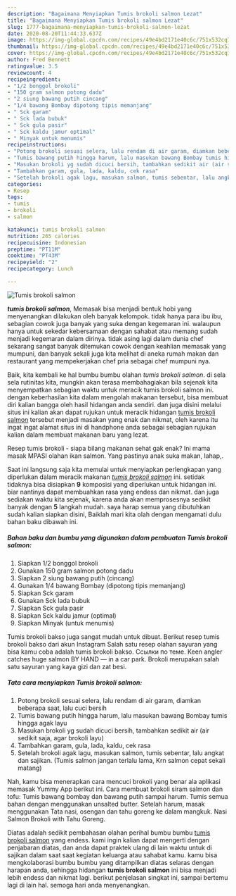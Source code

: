 ```yaml
---
description: "Bagaimana Menyiapkan Tumis brokoli salmon Lezat"
title: "Bagaimana Menyiapkan Tumis brokoli salmon Lezat"
slug: 1777-bagaimana-menyiapkan-tumis-brokoli-salmon-lezat
date: 2020-08-20T11:44:33.637Z
image: https://img-global.cpcdn.com/recipes/49e4bd2171e40c6c/751x532cq70/tumis-brokoli-salmon-foto-resep-utama.jpg
thumbnail: https://img-global.cpcdn.com/recipes/49e4bd2171e40c6c/751x532cq70/tumis-brokoli-salmon-foto-resep-utama.jpg
cover: https://img-global.cpcdn.com/recipes/49e4bd2171e40c6c/751x532cq70/tumis-brokoli-salmon-foto-resep-utama.jpg
author: Fred Bennett
ratingvalue: 3.5
reviewcount: 4
recipeingredient:
- "1/2 bonggol brokoli"
- "150 gram salmon potong dadu"
- "2 siung bawang putih cincang"
- "1/4 bawang Bombay dipotong tipis memanjang"
- " Sck garam"
- " Sck lada bubuk"
- " Sck gula pasir"
- " Sck kaldu jamur optimal"
- " Minyak untuk menumis"
recipeinstructions:
- "Potong brokoli sesuai selera, lalu rendam di air garam, diamkan beberapa saat, lalu cuci bersih"
- "Tumis bawang putih hingga harum, lalu masukan bawang Bombay tumis hingga agak layu"
- "Masukan brokoli yg sudah dicuci bersih, tambahkan sedikit air (air sedikit saja, agar brokoli layu)"
- "Tambahkan garam, gula, lada, kaldu, cek rasa"
- "Setelah brokoli agak lagu, masukan salmon, tumis sebentar, lalu angkat dan sajikan. (Tumis salmon jangan terlalu lama, Krn salmon cepat sekali matang)"
categories:
- Resep
tags:
- tumis
- brokoli
- salmon

katakunci: tumis brokoli salmon 
nutrition: 265 calories
recipecuisine: Indonesian
preptime: "PT11M"
cooktime: "PT43M"
recipeyield: "2"
recipecategory: Lunch

---
```



![Tumis brokoli salmon](https://img-global.cpcdn.com/recipes/49e4bd2171e40c6c/751x532cq70/tumis-brokoli-salmon-foto-resep-utama.jpg)

<b><i>tumis brokoli salmon</i></b>, Memasak bisa menjadi bentuk hobi yang menyenangkan dilakukan oleh banyak kelompok. tidak hanya para ibu ibu, sebagian cowok juga banyak yang suka dengan kegemaran ini. walaupun hanya untuk sekedar kebersamaan dengan sahabat atau memang sudah menjadi kegemaran dalam dirinya. tidak asing lagi dalam dunia chef sekarang sangat banyak ditemukan cowok dengan keahlian memasak yang mumpuni, dan banyak sekali juga kita melihat di aneka rumah makan dan restaurant yang mempekerjakan chef pria sebagai chef mumpuni nya.

Baik, kita kembali ke hal bumbu bumbu olahan <i>tumis brokoli salmon</i>. di sela sela rutinitas kita, mungkin akan terasa membahagiakan bila sejenak kita menyempatkan sebagian waktu untuk meracik tumis brokoli salmon ini. dengan keberhasilan kita dalam mengolah makanan tersebut, bisa membuat diri kalian bangga oleh hasil hidangan anda sendiri. dan juga disini melalui situs ini kalian akan dapat rujukan untuk meracik hidangan <u>tumis brokoli salmon</u> tersebut menjadi masakan yang enak dan nikmat, oleh karena itu ingat ingat alamat situs ini di handphone anda sebagai sebagian rujukan kalian dalam membuat makanan baru yang lezat.

Resep tumis brokoli - siapa bilang makanan sehat gak enak? Ini mama masak MPASI olahan ikan salmon. Yang pastinya anak suka makan, lahap,.


Saat ini langsung saja kita memulai untuk menyiapkan perlengkapan yang diperlukan dalam meracik makanan <u><i>tumis brokoli salmon</i></u> ini. setidak tidaknya bisa disiapkan <b>9</b> komposisi yang diperlukan untuk hidangan ini. biar nantinya dapat membuahkan rasa yang endess dan nikmat. dan juga sediakan waktu kita sejenak, karena anda akan memprosesnya sedikit banyak dengan <b>5</b> langkah mudah. saya harap semua yang dibutuhkan sudah kalian siapkan disini, Baiklah mari kita olah dengan mengamati dulu bahan baku dibawah ini.

<!--inarticleads1-->

##### Bahan baku dan bumbu yang digunakan dalam pembuatan Tumis brokoli salmon:

1. Siapkan 1/2 bonggol brokoli
1. Gunakan 150 gram salmon potong dadu
1. Siapkan 2 siung bawang putih (cincang)
1. Gunakan 1/4 bawang Bombay (dipotong tipis memanjang)
1. Siapkan  Sck garam
1. Gunakan  Sck lada bubuk
1. Siapkan  Sck gula pasir
1. Siapkan  Sck kaldu jamur (optimal)
1. Siapkan  Minyak (untuk menumis)


Tumis brokoli bakso juga sangat mudah untuk dibuat. Berikut resep tumis brokoli bakso dari akun Instagram Salah satu resep olahan sayuran yang bisa kamu coba adalah tumis brokoli bakso. Ссылки по теме. Keen angler catches huge salmon BY HAND — in a car park. Brokoli merupakan salah satu sayuran yang kaya gizi dan zat besi. 

<!--inarticleads2-->

##### Tata cara menyiapkan Tumis brokoli salmon:

1. Potong brokoli sesuai selera, lalu rendam di air garam, diamkan beberapa saat, lalu cuci bersih
1. Tumis bawang putih hingga harum, lalu masukan bawang Bombay tumis hingga agak layu
1. Masukan brokoli yg sudah dicuci bersih, tambahkan sedikit air (air sedikit saja, agar brokoli layu)
1. Tambahkan garam, gula, lada, kaldu, cek rasa
1. Setelah brokoli agak lagu, masukan salmon, tumis sebentar, lalu angkat dan sajikan. (Tumis salmon jangan terlalu lama, Krn salmon cepat sekali matang)


Nah, kamu bisa menerapkan cara mencuci brokoli yang benar ala aplikasi memasak Yummy App berikut ini. Cara membuat brokoli siram salmon dan tofu: Tumis bawang bombay dan bawang putih sampai harum. Tumis semua bahan dengan menggunakan unsalted butter. Setelah harum, masak menggunakan Tata nasi, osengan dan tahu goreng ke dalam mangkuk. Nasi Salmon Brokoli with Tahu Goreng. 

Diatas adalah sedikit pembahasan olahan perihal bumbu bumbu <u>tumis brokoli salmon</u> yang endess. kami ingin kalian dapat mengerti dengan penjabaran diatas, dan anda dapat praktek ulang di lain waktu untuk di sajikan dalam saat saat kegiatan keluarga atau sahabat kamu. kamu bisa mengkolaborasi bumbu bumbu yang ditampilkan diatas selaras dengan harapan anda, sehingga hidangan <b>tumis brokoli salmon</b> ini bisa menjadi lebih endess dan nikmat lagi. berikut penjelasan singkat ini, sampai bertemu lagi di lain hal. semoga hari anda menyenangkan.
